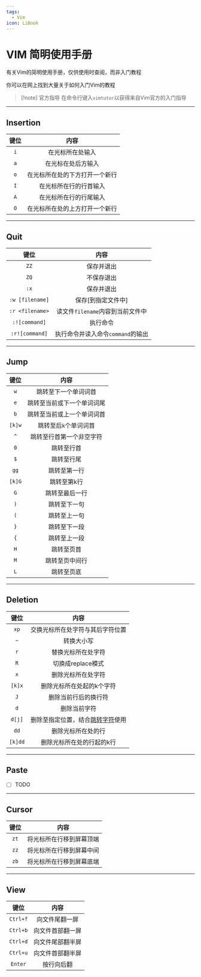 ```yaml
---
tags:
  - Vim
icon: LiBook
---
```


# VIM 简明使用手册

有关Vim的简明使用手册，仅供使用时查阅，而非入门教程

你可以在网上找到大量关于如何入门Vim的教程

> [!note] 官方指导
> 在命令行键入`vimtutor`以获得来自Vim官方的入门指导

---

## Insertion

| 键位 | 内容                         |
| :--: | :-------------------------: |
| `i`  | 在光标所在处输入              |
| `a`  | 在光标在处后方输入            |
| `o`  | 在光标所在处的下方打开一个新行 |
| `I`  | 在光标所在行的行首输入        |
| `A`  | 在光标所在行的行尾输入        |
| `O`  | 在光标所在处的上方打开一个新行 |

---

## Quit

| 键位            | 内容                            |
| :-------------: | :----------------------------: |
| `ZZ`            | 保存并退出                      |
| `ZQ`            | 不保存退出                      |
| `:x`            | 保存并退出                      |
| `:w [filename]` | 保存[到指定文件中]               |
| `:r <filename>` | 读文件`filename`内容到当前文件中 |
| `:![command]`   | 执行命令                        |
| `:r![command]`  | 执行命令并读入命令`command`的输出 |

---

## Jump

| 键位   | 内容                     |
| :----: | :---------------------: |
| `w`    | 跳转至下一个单词词首      |
| `e`    | 跳转至当前或下一个单词词尾 |
| `b`    | 跳转至当前或上一个单词词首 |
| `[k]w` | 跳转至后`k`个单词词首     |
| `^`    | 跳转至行首第一个非空字符   |
| `0`    | 跳转至行首               |
| `$`    | 跳转至行尾               |
| `gg`   | 跳转至第一行             |
| `[k]G` | 跳转至第k行              |
| `G`    | 跳转至最后一行           |
| `)`    | 跳转至下一句             |
| `(`    | 跳转至上一句             |
| `}`    | 跳转至下一段             |
| `{`    | 跳转至上一段             |
| `H`    | 跳转至页首               |
| `M`    | 跳转至页中间行           |
| `L`    | 跳转至页底               |

---

## Deletion

|   键位    |            内容             |
| :-----: | :-----------------------: |
|  `xp`   |     交换光标所在处字符与其后字符位置      |
|   `~`   |           转换大小写           |
|   `r`   |         替换光标所在处字符         |
|   `R`   |       切换成replace模式        |
|   `x`   |         删除光标所在处字符         |
| `[k]x`  |       删除光标所在处起的k个字符       |
|   `J`   |        删除当前行后的换行符         |
|   `d`   |          删除当前字符           |
| `d[j]`  | 删除至指定位置，结合[跳转字符](#Jump)使用 |
|  `dd`   |         删除光标所在处的行         |
| `[k]dd` |       删除光标所在处的行起的k行       |

---

## Paste

- [ ] TODO

---

## Cursor

| 键位 | 内容                    |
| :--: | :--------------------: |
| `zt` | 将光标所在行移到屏幕顶端 |
| `zz` | 将光标所在行移到屏幕中间 |
| `zb` | 将光标所在行移到屏幕底端 |

---

## View

| 键位     | 内容             |
| :------: | :-------------: |
| `Ctrl+f` | 向文件尾翻一屏   |
| `Ctrl+b` | 向文件首部翻一屏 |
| `Ctrl+d` | 向文件尾部翻半屏 |
| `Ctrl+u` | 向文件首部翻半屏 |
| `Enter`  | 按行向后翻       |
